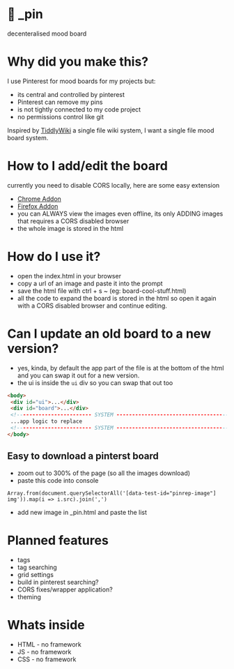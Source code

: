 # 🌄 _pin 
decenteralised mood board

# Why did you make this?
I use Pinterest for mood boards for my projects but:
- its central and controlled by pinterest
- Pinterest can remove my pins
- is not tightly connected to my code project
- no permissions control like git

Inspired by [TiddlyWiki](https://tiddlywiki.com/) a single file wiki system, I want a single file mood board system.

# How to I add/edit the board
currently you need to disable CORS locally, here are some easy extension
- [Chrome Addon](https://chrome.google.com/webstore/detail/easy-cors/gcdaaelgdlicnnichhholnoagafangej)
- [Firefox Addon](https://addons.mozilla.org/en-US/firefox/addon/cors-everywhere/)
- you can ALWAYS view the images even offline, its only ADDING images that requires a CORS disabled browser
- the whole image is stored in the html

# How do I use it?
- open the index.html in your browser
- copy a url of an image and paste it into the prompt
- save the html file with ctrl + s ~ (eg: board-cool-stuff.html)
- all the code to expand the board is stored in the html so open it again with a CORS disabled browser and continue editing.

# Can I update an old board to a new version?
- yes, kinda, by default the app part of the file is at the bottom of the html and you can swap it out for a new version.
- the ui is inside the `ui` div so you can swap that out too

```html
<body>
 <div id="ui">...</div>
 <div id="board">...</div>
 <!------------------------ SYSTEM ------------------------------------>
 ...app logic to replace
 <!------------------------ SYSTEM ------------------------------------>
</body>
```

## Easy to download a pinterst board
- zoom out to 300% of the page (so all the images download)
- paste this code into console
```
Array.from(document.querySelectorAll('[data-test-id="pinrep-image"] img')).map(i => i.src).join(',') 
```
- add new image in _pin.html and paste the list

# Planned features
- tags
- tag searching
- grid settings
- build in pinterest searching?
- CORS fixes/wrapper application?
- theming

# Whats inside
- HTML - no framework
- JS - no framework
- CSS - no framework
